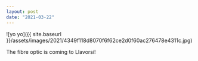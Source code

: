 ```yaml
---
layout: post
date: "2021-03-22"
---
```


![yo yo]({{ site.baseurl }}/assets/images/2021/4349f118d8070f6f62ce2d0f60ac276478e4311c.jpg)

The fibre optic is coming to Llavorsí!
